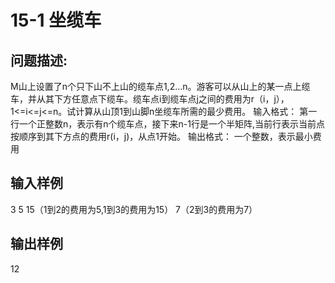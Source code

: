 # 15-1 坐缆车

## 问题描述:
M山上设置了n个只下山不上山的缆车点1,2…n。游客可以从山上的某一点上缆车，并从其下方任意点下缆车。缆车点i到缆车点j之间的费用为r（i，j），1<=i<=j<=n。试计算从山顶1到山脚n坐缆车所需的最少费用。
输入格式：
第一行一个正整数n，表示有n个缆车点，接下来n-1行是一个半矩阵,当前行表示当前点按顺序到其下方点的费用r(i，j)，从点1开始。
输出格式：
一个整数，表示最小费用

## 输入样例
3
5 15（1到2的费用为5,1到3的费用为15）
7（2到3的费用为7）


## 输出样例
12
